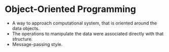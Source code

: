 # Object-Oriented Programming

* A way to approach computational system, that is oriented around the data objects.
* The operations to manipulate the data were associated directly with that structure.
* Message-passing style.
